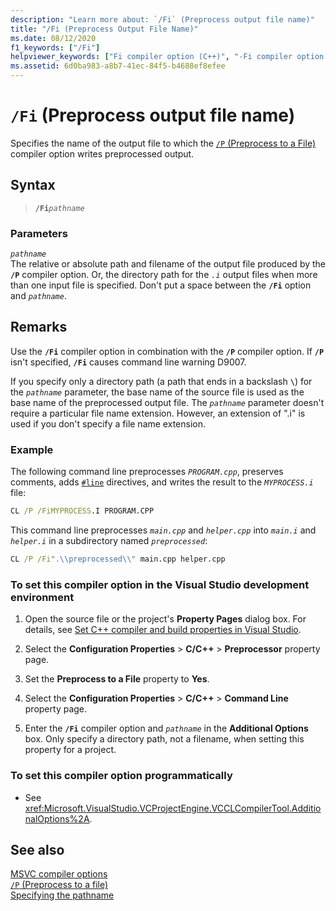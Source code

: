 ```yaml
---
description: "Learn more about: `/Fi` (Preprocess output file name)"
title: "/Fi (Preprocess Output File Name)"
ms.date: 08/12/2020
f1_keywords: ["/Fi"]
helpviewer_keywords: ["Fi compiler option (C++)", "-Fi compiler option (C++)", "/Fi compiler option (C++)", "preprocessing output files, file name"]
ms.assetid: 6d0ba983-a8b7-41ec-84f5-b4688ef8efee
---
```

# `/Fi` (Preprocess output file name)

Specifies the name of the output file to which the [`/P` (Preprocess to a File)](p-preprocess-to-a-file.md) compiler option writes preprocessed output.

## Syntax

> **`/Fi`**_`pathname`_

### Parameters

*`pathname`*\
The relative or absolute path and filename of the output file produced by the **`/P`** compiler option. Or, the directory path for the *`.i`* output files when more than one input file is specified. Don't put a space between the **`/Fi`** option and *`pathname`*.

## Remarks

Use the **`/Fi`** compiler option in combination with the **`/P`** compiler option. If **`/P`** isn't specified, **`/Fi`** causes command line warning D9007.

If you specify only a directory path (a path that ends in a backslash **`\`**) for the *`pathname`* parameter, the base name of the source file is used as the base name of the preprocessed output file. The *`pathname`* parameter doesn't require a particular file name extension. However, an extension of ".i" is used if you don't specify a file name extension.

### Example

The following command line preprocesses *`PROGRAM.cpp`*, preserves comments, adds [`#line`](../../preprocessor/hash-line-directive-c-cpp.md) directives, and writes the result to the *`MYPROCESS.i`* file:

```cmd
CL /P /FiMYPROCESS.I PROGRAM.CPP
```

This command line preprocesses *`main.cpp`* and *`helper.cpp`* into *`main.i`* and *`helper.i`* in a subdirectory named *`preprocessed`*:

```cmd
CL /P /Fi".\\preprocessed\\" main.cpp helper.cpp
```

### To set this compiler option in the Visual Studio development environment

1. Open the source file or the project's **Property Pages** dialog box. For details, see [Set C++ compiler and build properties in Visual Studio](../working-with-project-properties.md).

1. Select the **Configuration Properties** > **C/C++** > **Preprocessor** property page.

1. Set the **Preprocess to a File** property to **Yes**.

1. Select the **Configuration Properties** > **C/C++** > **Command Line** property page.

1. Enter the **`/Fi`** compiler option and *`pathname`* in the **Additional Options** box. Only specify a directory path, not a filename, when setting this property for a project.

### To set this compiler option programmatically

- See <xref:Microsoft.VisualStudio.VCProjectEngine.VCCLCompilerTool.AdditionalOptions%2A>.

## See also

[MSVC compiler options](compiler-options.md)<br/>
[`/P` (Preprocess to a file)](p-preprocess-to-a-file.md)<br/>
[Specifying the pathname](specifying-the-pathname.md)
